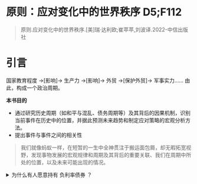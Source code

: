 # 原则：应对变化中的世界秩序 D5;F112
> 原则.应对变化中的世界秩序.[美]瑞·达利欧;崔苹苹,刘波译.2022-中信出版社

# 引言
国家教育程度 →[影响]→ 生产力 →[影响]→ 外贸 →[保护外贸]→ 军事实力……
由此，构成一个政治周期。  

**本书目的**
- 通过研究历史周期（如和平与混乱、债务周期等）及其背后的因果机制，识别当前事件在历史中的位置，并据此预测未来趋势和制定应对策略的宏观分析方法。
- 提出事件与事件之间的相关性

> 我们就像蚂蚁一样，在短暂的一生中全神贯注于搬运面包屑，却无暇拓宽视野，发现事物发展的宏观规律和周期及其背后的重要关联、我们在周期中所处的位置，以及未来可能出现的情况。

<details>
	<summary>为什么有人愿意持有 负利率债券 ？</summary> 
	<p>| 原因类别 | 具体解释 |
	|----------|----------|
	| **避险需求** | 对于投资者来说，负利率债券可能是动荡时期最“安全”的避风港，尤其是当其他资产（如股票、房地产、甚至银行存款）面临更大风险（如贬值、违约或政治不稳定）时。例如欧元区或日本的债券，尽管利率为负，但在危机中仍被视为“最不坏”的选择。 |
	| **流动性需求** | 某些负利率债券市场流动性极高，如德国国债。投资者可能出于交易或抵押需要而持有，即使回报为负，也便于快速买卖或作为融资工具。 |
	| **资本管制和政治风险** | 有些国家实行资本管制，或存在政治风险（如货币贬值或外币不可兑换），为了避免本国货币暴跌或资金被困，投资者更倾向持有发达国家的负利率债券作为“价值稳定”的替代品。 |
	| **通胀预期与实际回报** | 某些负的**名义利率（Nominal Rate）** 并不意味着负的实际回报，尤其是在**通货紧缩环境下**：若通缩导致物价下降，名义负利率债券可能仍具正的实际回报。 |
	| **央行干预与货币政策操作** | 大型金融机构和银行因央行的非常规货币政策（如负利率政策，NIRP）必须持有这些债券，否则可能会在政策利率体系中受到惩罚。此外，在量化宽松下，央行购债推高债券价格，投资者预期未来卖出时有资本利得。 |
	| **机构投资人等法律义务** | 某些投资者（如保险公司、养老基金）出于监管要求或自身模型设定，必须持有一定比例的债券，不受利率高低影响。 |
	| **货币贬值预期下的相对优势** | 若投资者认为其本币将对债券计价货币（如欧元或日元）大幅贬值，则即使债券利率为负，总体上仍有可能获得本币计价的正收益。 |</p>
</details>
